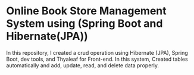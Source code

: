 # Online Book Store Management System using (Spring Boot and Hibernate(JPA))
In this repository, I created a crud operation using Hibernate (JPA), Spring Boot, dev tools,  and Thyaleaf for Front-end.
In this system, Created tables automatically and add, update, read, and delete data properly.
